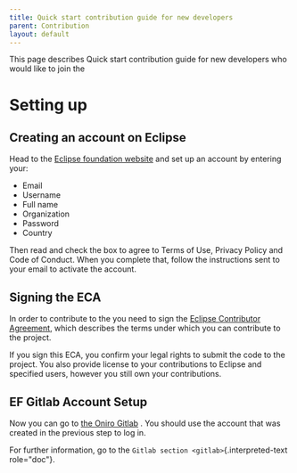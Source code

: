 ```yaml
---
title: Quick start contribution guide for new developers
parent: Contribution
layout: default
---
```


This page describes Quick start contribution guide for new developers
who would like to join the

# Setting up

## Creating an account on Eclipse

Head to the [Eclipse foundation
website](https://accounts.eclipse.org/user/register?destination=user/login)
and set up an account by entering your:

- Email
- Username
- Full name
- Organization
- Password
- Country

Then read and check the box to agree to Terms of Use, Privacy Policy and
Code of Conduct. When you complete that, follow the instructions sent to
your email to activate the account.

## Signing the ECA

In order to contribute to the you need to sign the [Eclipse Contributor
Agreement](https://accounts.eclipse.org/user/eca), which describes the
terms under which you can contribute to the project.

If you sign this ECA, you confirm your legal rights to submit the code
to the project. You also provide license to your contributions to
Eclipse and specified users, however you still own your contributions.

## EF Gitlab Account Setup

Now you can go to [the Oniro
Gitlab](https://gitlab.eclipse.org/eclipse/oniro-core/oniro) . You
should use the account that was created in the previous step to log in.

For further information, go to the
`Gitlab section <gitlab>`{.interpreted-text role="doc"}.
